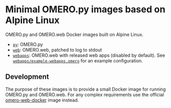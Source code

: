 # Minimal OMERO.py images based on Alpine Linux

OMERO.py and OMERO.web Docker images built on Alpine Linux.

- [`py`](py): OMERO.py
- [`web`](web): OMERO.web, patched to log to stdout
- [`webapps`](webapps): OMERO.web with released web apps (disabled by default). See [`webapps/example-webapps.omero`](webapps/example-webapps.omero) for an example configuration.


## Development

The purpose of these images is to provide a small Docker image for running OMERO.py and OMERO.web.
For any complex requirements use the official [omero-web-docker](https://github.com/openmicroscopy/omero-web-docker) image instead.
